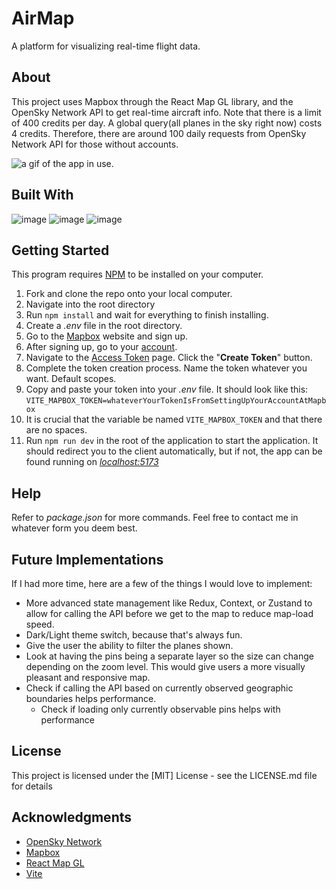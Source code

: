 # AirMap

A platform for visualizing real-time flight data.

## About

This project uses Mapbox through the React Map GL library, and the OpenSky Network API to get real-time aircraft info.
Note that there is a limit of 400 credits per day. A global query(all planes in the sky right now) costs 4 credits. Therefore, there are around 100 daily requests from OpenSky Network API for those without accounts.

![a gif of the app in use.](https://media.giphy.com/media/v1.Y2lkPTc5MGI3NjExZGd3ZzJldWMyOThsZW13dTJudmdqaTFpbHBhNGdheTJ0bXlteGhveiZlcD12MV9pbnRlcm5hbF9naWZfYnlfaWQmY3Q9Zw/I0nAUjkvIwR6AqJOWn/giphy.gif)

## Built With
![image](https://img.shields.io/badge/React-20232A?style=for-the-badge&logo=react&logoColor=61DAFB)
![image](https://img.shields.io/badge/Vite-B73BFE?style=for-the-badge&logo=vite&logoColor=FFD62E)
![image](https://img.shields.io/badge/Material%20UI-007FFF?style=for-the-badge&logo=mui&logoColor=white)


## Getting Started

This program requires [NPM](https://docs.npmjs.com/downloading-and-installing-node-js-and-npm) to be installed on your computer.

1. Fork and clone the repo onto your local computer.
2. Navigate into the root directory
3. Run ```npm install``` and wait for everything to finish installing.
4. Create a *.env* file in the root directory.
5. Go to the [Mapbox](https://account.mapbox.com/auth/signup) website and sign up.
6. After signing up, go to your [account](https://account.mapbox.com/).
7. Navigate to the [Access Token](https://account.mapbox.com/access-tokens) page. Click the "**Create Token**" button.
8. Complete the token creation process. Name the token whatever you want. Default scopes.
9. Copy and paste your token into your *.env* file. It should look like this:
```VITE_MAPBOX_TOKEN=whateverYourTokenIsFromSettingUpYourAccountAtMapbox```
10. It is crucial that the variable be named ```VITE_MAPBOX_TOKEN``` and that there are no spaces.
11. Run ```npm run dev``` in the root of the application to start the application. It should redirect you to the client automatically, but if not, the app can be found running on *[localhost:5173](localhost:5173)*

## Help

Refer to *package.json* for more commands.
Feel free to contact me in whatever form you deem best.

## Future Implementations
If I had more time, here are a few of the things I would love to implement:

- More advanced state management like Redux, Context, or Zustand to allow for calling the API before we get to the map to reduce map-load speed.
- Dark/Light theme switch, because that's always fun.
- Give the user the ability to filter the planes shown.
- Look at having the pins being a separate layer so the size can change depending on the zoom level. This would give users a more visually pleasant and responsive map.
- Check if calling the API based on currently observed geographic boundaries helps performance.
  - Check if loading only currently observable pins helps with performance

## License

This project is licensed under the [MIT] License - see the LICENSE.md file for details

## Acknowledgments

* [OpenSky Network](https://opensky-network.org/)
* [Mapbox](https://www.mapbox.com/)
* [React Map GL](https://visgl.github.io/react-map-gl/)
* [Vite](https://vitejs.dev/)

